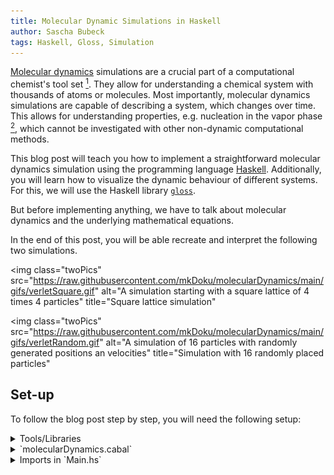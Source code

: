 ```yaml
---
title: Molecular Dynamic Simulations in Haskell
author: Sascha Bubeck
tags: Haskell, Gloss, Simulation
---
```


[Molecular dynamics](https://en.wikipedia.org/wiki/Molecular_dynamics)
simulations are a crucial part of a computational chemist's tool set [^cramer].
They allow for understanding a chemical system with thousands of atoms or molecules.
Most importantly, molecular dynamics simulations are capable of describing a system, which
changes over time. This allows for understanding properties, e.g. nucleation in the vapor
phase [^matsumoto], which cannot be investigated with other non-dynamic computational
methods.

This blog post will teach you how to implement a straightforward molecular dynamics
simulation
using the programming language [Haskell](https://www.haskell.org). Additionally, you will
learn how to visualize the dynamic behaviour of different systems. For this,
we will use the Haskell library
[`gloss`](https://hackage.haskell.org/package/gloss).


But before implementing anything, we have to talk about molecular
dynamics and the underlying mathematical equations.

In the end of this post, you will be able recreate and interpret the following two
simulations.

<img class="twoPics"
     src="https://raw.githubusercontent.com/mkDoku/molecularDynamics/main/gifs/verletSquare.gif"
     alt="A simulation starting with a square lattice of 4 times 4 particles"
     title="Square lattice simulation"
>
<img class="twoPics"
     src="https://raw.githubusercontent.com/mkDoku/molecularDynamics/main/gifs/verletRandom.gif"
     alt="A simulation of 16 particles with randomly generated positions an velocities"
     title="Simulation with 16 randomly placed particles"
>

## Set-up

To follow the blog post step by step, you will need the following setup:


<details>
<summary>
Tools/Libraries
</summary>

  * [stack](https://docs.haskellstack.org/en/stable/README/) - build system (lts-16.6)
  * [linear](https://hackage.haskell.org/package/linear) - representation of two-dimensional vectors
  * [gloss](https://hackage.haskell.org/package/gloss) - visualization of particles
  * [random](https://hackage.haskell.org/package/random) - generation of pseudo-random numbers
</details>


<details>
<summary>
`molecularDynamics.cabal`
</summary>
```yaml
name:                molecularDynamics
version:             0.1.0.0
homepage:            https://github.com/mkDoku/molecularDynamics#readme
license:             BSD3
license-file:        LICENSE
author:              Sascha Bubeck
maintainer:          bubecksascha@t-online.de
copyright:           2021 Sascha Bubeck
category:            Simulation
build-type:          Simple
cabal-version:       >=1.10
extra-source-files:  README.md

executable molecularDynamics
  hs-source-dirs:      src
  main-is:             Main.hs
  default-language:    Haskell2010
  ghc-options:         -O2
                       -threaded
                       -rtsopts
                       -with-rtsopts=-N
  build-depends:       base >= 4.7 && < 5
                     , linear
                     , gloss
                     , random
```
</details>

<details>
<summary>
`stack.yaml`
</summary>
```yaml
resolver: lts-16.6
packages:
```
</details>

<details>
<summary>
Imports in `Main.hs`
</summary>
```haskell
module Main where

import           Graphics.Gloss
import           Graphics.Gloss.Data.ViewPort
import           Linear.Metric
import           Linear.V2
import           Linear.Vector
import           System.Random

-- |
-- Select the main function of your choice
--
--    * 'mainNewton'
--    * 'mainNewtonBounce'
--    * 'mainVerlet'
--    * 'mainVerletSquare'
--    * 'mainVerletRandom'
--
-- to perform the according simulation
main :: IO ()
main = undefined
```
</details>

Alternatively, if you don't want to copy all the
code snippets in this blog post, have a look at
[this repository](https://github.com/mkDoku/molecularDynamics). 
Following the blog post
step-by-step should result in a working implementation.  
If you are having trouble implementing this, feel free to [contact me](/contact.html).

## Introduction

In science, numerical simulations
are used when it is not possible to derive an analytical solution by
solely relying on mathematics. These simulations are performed on system sizes with
varying sizes.
Depending on the system size, a balance between accuracy and computational demand has to
be struck.  
[Molecular dynamics](https://en.wikipedia.org/wiki/Molecular_dynamics) simulations, a type
of numerical simulations,
allow to simulate macroscopic systems like liquid and
gaseous phases containing millions of particles. The simulations use the
equations of
[classical mechanics](https://en.wikipedia.org/wiki/Classical_mechanics)
(coined by [Isaac Newton](https://en.wikipedia.org/wiki/Isaac_Newton))
to describe the motion of the particles. This is computationally less demanding than
for instance the more accurate methods based on quantum mechanical equations.  
There are various
algorithms to describe the motion of particles numerically.
Here, we will use the
[Velocity Verlet](https://en.wikipedia.org/wiki/Verlet_integration#Velocity_Verlet)
algorithm and the [`gloss`](https://hackage.haskell.org/package/gloss) library for
visualizing the motion. In addition to the motion, we have to model the interaction between the
particles.
For this, we will use
the [Lennard-Jones potential](https://en.wikipedia.org/wiki/Lennard-Jones_potential).
While modern molecular dynamics programs use additional conditions and refined algorithms,
this is the very basis of molecular dynamics simulations.

## Classical mechanics

### Newton mechanics

Let's start off with a simple system, in which the particles move independent of
each other. This movement can be described by these equations of Newton's mechanics:

$$
\begin{align*}
\vec{r}_{t+\Delta t} &= \vec{r}_t+\vec{v}_t\cdot\Delta t+\frac{1}{2}\vec{a}_t\cdot \Delta t^2 \\
\vec{v}_{t+\Delta t} &= \vec{v}_t + \vec{a}_t \cdot \Delta t \\
\end{align*}
$$

Here, for a given position $\vec{r}$,
velocity $\vec{v}$ and acceleration $\vec{a}$, we know how a particle will behave after
a time step $\Delta t$. For each time step, both the position $\vec{r}$ and the velocity $\vec{v}$
are updated. This update can be repeated over and over again,
until the simulation is finished or aborted.  
For now, to simplify the description of the particles, we will assume that particles are not
accelerated ($\vec{a} = \vec{0}$). With this, the above equations can be simplified to:

$$
\begin{align*}
\vec{r}_{t+\Delta t} &= \vec{r}_{t}+\vec{v}_t \cdot \Delta t \\
\big( \vec{v}_{t+\Delta t} &= \vec{v}_t \big)
\end{align*}
$$

Without acceleration, the velocity of the particle is constant throughout the simulation
and we do not need to implement the second equation.  
With this in mind, let's start implementing the equation for describing the
motion of independent particles.
All we need for this, are a time step $\Delta t$,
the current position $\vec{r}_t$ and velocity $\vec{v}_t$.

## Ready, steady, go!

### Definitions and `gloss`

First, some definitions are needed to follow the implementation.

```haskell
type Position = V2 Float
type Velocity = V2 Float
type Index    = Int
type TimeStep = Float
```

The position $\vec{r}$ and velocity $\vec{v}$ of the particle is represented by
a two-dimensional vector using the [`linear`](https://hackage.haskell.org/package/linear)
library. `Index` is used to enumerate the particles and `TimeStep` represents
the time step $\Delta t$.

```haskell
data Particle = Particle
  { idx :: Index,
    pos :: Position,
    vel :: Velocity
  }

instance Eq Particle where
  ballA == ballB = idx ballA == idx ballB
```

The `Particle` itself consists of `Index`, `Position` and `Velocity`. To make these
`Particle`s distinguishable, they are made an instance of `Eq`.
With this, we can check if two particle are the same by comparing their indices.

[`gloss`](https://hackage.haskell.org/package/gloss) allows for visualizing the
ongoing simulation by providing the function `simulate`.

```haskell
simulate :: GG.Display                            -- Window config
         -> GG.Color                              -- Background color
         -> Int                                   -- FPS
         -> model                                 -- Model
         -> (model -> GG.Picture)                 -- Draw function
         -> (ViewPort -> Float -> model -> model) -- Update function
         -> IO ()
```

My understanding is that [`gloss`](https://hackage.haskell.org/package/gloss) is designed
around the Model-View-Update principle, which I know from the programming language
[Elm](https://en.wikipedia.org/wiki/Elm_(programming_language)). This principle requires
the following inputs: a model for our system, a way to draw it on screen and a way
to update the model throughout the simulation. These three essential parts are discussed
in the next sections and culminate in our first simulation.

### The model

For our model we choose a list of `Particle`s.

```haskell
type Model = [Particle]
```

This `Model` has to be initialized in the beginning of the simulation using a custom
`initialModel` function.

```haskell
initialModel :: Model
initialModel = [Particle 1 (V2 0.0 0.0) (V2 1.0 0.0)]
```

The first system we want to simulate is a **single-particle system**. Hence, we initialize the
`Model` with a single `Particle`
with an index of `1`, a starting position of $\begin{pmatrix} 0 \\ 0
\end{pmatrix}$ and a starting velocity of $\begin{pmatrix} 1 \\ 0 \end{pmatrix}$. With
this, the `Particle` starts at the center of the screen and moves to the right, when the
simulation is running.

### The draw function

Next, we have to specify how to render (draw) the model. For this, we use the
`drawingFunc` function.

```haskell
drawingFunc :: Model -> GG.Picture
drawingFunc = GG.pictures . fmap drawParticle
```

Keep in mind that `Model`, provided as
input, is a list of
`Particle`s (`[Particle]`). The `drawingFunc` function first transforms this list
of `Particle`s to a list of `Picture`s. This is done by applying the `drawParticle`
function to every element of the input.

```haskell
drawParticle :: Particle -> GG.Picture
drawParticle (Particle _ (V2 x y) _) =
  GG.translate x' y' $ color (GG.circleSolid $ toPixels dotSize)
  where
    x' = toPixels x
    y' = toPixels y
    color = Color (GG.withAlpha 0.8 GG.blue)

toPixels :: Float -> Float
toPixels = (* 100.0)

dotSize :: Float
dotSize = 0.1
```

Here, a blue (`blue`) circle (`circleSolid`) is generated and positioned (`translate`)
using the `Position` ($x$ and $y$ coordinates) of the `Particle`, which was provided
to the function as argument. `toPixels` is needed to transform the `Position` from "real
world units" to pixels, which represent the coordinates on the screen.
By applying this function to every element of the `Model`, all `Particle`s in the
simulation are transformed to `Picture`s. 
Next, these `Picture`s are transformed to a single `Picture`.
This flattening is performed by `pictures`, a
function provided by [`gloss`](https://hackage.haskell.org/package/gloss). The
resulting `Picture` is rendered using the `simulate` function.  
Before **seeing** this, we have to first
discuss the update function to complete the set of functions needed to start a simulation.

### The update function

For updating the `Model`, `updateFunc` expects a `ViewPort`, a `TimeStep` and a `Model`.
In the first simulation step, the `Model` is provided by `initialModel`. Then, `Model`
is continuously passed into `updateFunc`.

```haskell
updateFunc :: ViewPort -> TimeStep -> Model -> Model
updateFunc _ dt = newton dt
```

We are not interested in changing the view onto the simulation and hence can ignore the
`ViewPort` argument using `_`. For simulating the single particle, we will use a custom
function called `newton`.  
For the first simulation with only one particle, we can use Newton's equation of motion:

$$
\begin{equation*}
\vec{r}_{t+\Delta t} = \vec{r}_{t}+\vec{v}_t \cdot \Delta t \\
\end{equation*}
$$

Again, we need $\vec{r}_{t}$ and $\vec{v}_{t}$, so the `Position` and `Velocity` of the
`Particle`, to obtain the updated `Position` $\vec{r}_{t+\Delta t}$ after a `TimeStep` of
$\Delta t$. The [`linear`](https://hackage.haskell.org/package/linear)
library provides scalar multiplication
(e.g., $\vec{v}_t \textcolor{blue}{\cdot} \Delta
t$) via <span style="color:blue">`^*`</span> and vector addition
(e.g., $\vec{r}_t \textcolor{blue}{+} \vec{v}_t \cdot \Delta t$)
via <span style="color:blue">`+`</span>.
Hence, the final `newton` function can be implemented like this:

```haskell
newton :: TimeStep -> Particles -> Particles
newton dt [Particle idx pos vel] = [Particle idx pos' vel]
  where
    pos' = pos + vel ^* dt
```

### The first simulation

Now with all the important functions at hand, let's finish the first implementation and
run it.

```haskell
mainNewton = GG.simulate windowDisplay GG.white simulationRate initialModel drawingFunc updateFunc
  where
    initialModel :: Model
    initialModel = [Particle 1 (V2 0.0 0.0) (V2 1.0 0.0)]

    drawingFunc :: Model -> GG.Picture
    drawingFunc = GG.pictures . fmap drawParticle

    updateFunc :: ViewPort -> Float -> Model -> Model
    updateFunc _ dt = newton dt
```

Here, `white` is a `Color` provided by
[`gloss`](https://hackage.haskell.org/package/gloss)
and `windowDisplay` a simple configuration for the displayed window.

```haskell
windowDisplay :: GG.Display
windowDisplay = GG.InWindow "MD in Haskell" (800, 800) (200, 800)
```

Running this simulation will result in:

<img class="center"
     src="https://raw.githubusercontent.com/mkDoku/molecularDynamics/main/gifs/newton.gif"
     alt="A blue particle moving to the right."
     title="Single particle simulation"
>

You should see a blue particle moving to the right hand side of the display.
[`gloss`](https://hackage.haskell.org/package/gloss)
comes with some convenient input functionalities: You can change
the view by pressing the left mouse button down and moving the mouse.
Alternatively, you can use the arrow keys on your keyboard. If you want to zoom in or out,
you can use the mouse wheel. Resizing the window is possible, too.
Use the `Esc` button to end the simulation and close the window.

## Hitting a wall

Wow, a single `Particle`! What could come next? You guessed it right, more
than one `Particle`. Before implementing this, we need
to ensure that the `Particle`s will stay in a distinct area. Why? Because the `Particle`s
will attract and repulse each other in the following simulations. Without any
barrier, they would drift apart, which would not be exciting for us to see.
To confine the `Particle`s, we can set up some walls.
This will result in a so-called simulation box, in which particles will bounce off the
wall.  
For this, there is only little we have to change in the above code. The first change will
be to check whether or not the particle is going to leave the simulation box using
`boundaryCondition`.

```haskell
boundaryCondition :: Particle -> V2 Float
boundaryCondition (Particle _ (V2 x y) _)
  | (x' > aLength/2) && (y' > bLength/2) = V2 (-1) (-1)
  |  x' > aLength/2                      = V2 (-1)   1
  |  y' > bLength/2                      = V2   1  (-1)
  | otherwise                            = V2   1    1
   where
     x' = abs x + dotSize
     y' = abs y + dotSize

aLength, bLength :: Float
aLength = 7.0
bLength = 7.0
```

Here, `aLenght` and `bLength` are the dimensions of the
simulation box in $x$ and $y$ direction, respectively.
`boundaryCondition` returns a vector, which is used to modify the `Velocity` in the
updated `newton` function, so that the `Velocity` flips direction, when hitting a wall.

```haskell
newtonBounce :: Float -> Particles -> Particles
newtonBounce dt [particle@(Particle idx pos vel)] = [Particle idx pos' vel']
  where
    transVec = boundaryCondition particle
    vel' = transVec * vel
    pos' = pos + vel' ^* dt
```

Here, it is important to keep in mind, that the change in direction is done before
modifying the `Position` of the `Particle`. This ensures that the `Particle` does not
leave the simulation box under any circumstances. Unfortunately, this also means that the
wall will never be touched. However, the distance between `Particle` and wall will be so
small, that we cannot see this "error". 
Speaking of seeing, if we want to visualize the walls, we have to update the `drawingFunc` in
our implementation.

```haskell
drawingFunc :: Model -> GG.Picture
drawingFunc = GG.pictures . (:) drawWalls . fmap drawParticle
```

Here, we append the result of the `drawWalls` function to the list of `Picture` before
flattening the list of `Picture` to be drawn.

```haskell
drawWalls :: GG.Picture
drawWalls = GG.lineLoop $ GG.rectanglePath (toPixels aLength) (toPixels bLength)
```

This function just draws a rectangle using the dimensions of the simulation box, after
converting them to pixels. 
With these modification the resulting simulation will look like this:

<img class="center"
     src="https://raw.githubusercontent.com/mkDoku/molecularDynamics/main/gifs/newton_bounce.gif"
     alt="A blue particle bounces off a wall."
     title="Particle with wall"
>

Here, the blue `Particle` is moving to the right and will bounce off the right wall.
Exactly as we intended it to be!


## Let's get some more particles into this party

### The Velocity Verlet algorithm

Until now, we have only described the motion of a single particle. For
multiple particles, we need another approach. One approach to
solve the equations of motion for many (more than one) classical particles
is the [Velocity Verlet](https://en.wikipedia.org/wiki/Verlet_integration#Velocity_Verlet)
algorithm. In this algorithm, all forces between all particles are calculated in a
pairwise manner
and then used to determine the acceleration on these particles using:

$$ \vec{F} = m \vec{a}  \qquad \Leftrightarrow \qquad \vec{a} = \frac{\vec{F}}{m} $$

After determining the acceleration on each particle, the position is
updated accordingly. Then, all forces are reevaluated at the new positions and combined
with the forces in the previous time step. These combined forces are then used to update the
velocity of all particles. This is a single full update of the `Position`
and `Velocity` of all `Particle`s. 
For a set of particles with mass $m$
and a simulations time step $\Delta t$, the algorithm can be summed up by these steps:

\begin{align*}
 \{\vec{F}_t\} & \leftarrow \text{calcForces}\; \{(\vec{r}_t, \vec{v}_t)\} \\
 \{\vec{a}_t\} & \leftarrow \frac{\{\vec{F}_t\}}{m} \\
 \{(\vec{r}_{t+\Delta t}, \vec{v}_t)\} & \leftarrow
      \text{updatePositions}\; \Delta t \; \{(\vec{r}_t, \vec{v}_t) \} \; \{\vec{a}_t\} \\
 \{\vec{F}_{t+\Delta t} \} & \leftarrow \text{calcForces} \; \{(\vec{r}_{t+\Delta
 t}, \vec{v}_t) \} \\
 \{\vec{a}_{t+\Delta t}\} & \leftarrow \frac{\{\vec{F}_{t+\Delta t}\}}{m} \\
 \{\vec{a}_+\} & \leftarrow \{(\vec{a}_t + \vec{a}_{t+\Delta t})\} \\
 \{(\vec{r}_{t+\Delta t}, \vec{v}_{t+\Delta t})\} & \leftarrow
 \text{updateVelocities} \; \Delta t \; \{(\vec{r}_{t+\Delta t},
 \vec{v}_t)\} \; \{\vec{a}_+\} \\
\end{align*}

Here, curly brackets ($\{\}$) indicate a list of the respective
content, e.g. ${\{\vec{F}_t\}}$ is a list of two-dimensional force vectors $\vec{F}_t$ at
the current time $t$. Each list entry represents a force acting on a `Particle`. 
$(\vec{r}_t,\vec{v}_t)$ represents `Position` and `Velocity` of a `Particle`. 
Let's use the above formula to write some Haskell code. For this, the force $\vec{F}$ and
acceleration vectors $\vec{a}$ are represented by `V2 Float`, as we already did for
`Position` and `Velocity`.

```haskell
type Force        = V2 Float
type Acceleration = V2 Float

verletStep :: TimeStep -> Model -> Model
verletStep dt particles =
  let
     oldF     = calcForces particles
     oldA     = fmap (^/ m) oldF
     newPos   = updatePositions dt particles oldA
     newF     = calcForces newPos
     newA     = fmap (^/ m) newF
     addedF   = oldA ^+^ newA
     newParts = updateVelocities dt newPos addedF
  in newParts
```

In this implementation, all operations are performed with respect to a list of `Particle`s.
This means, that the first entry in the `Force` list represents the `Force` acting on the
first `Particle`. The same is true for the acceleration and
updated lists of `Particle`s. For working with these lists of `V2 Float` we use the
library [`linear`](https://hackage.haskell.org/package/linear) once again.
For dividing a list of `Force` by
a mass `m`, `fmap (^/ m)` can be used. Here, <span style="color:blue">`^/ m`</span>
is the scalar division
(e.g., $\color{blue}{\frac{\textcolor{black}{\vec{F}_t}}{m}}$), while
<span style="color:blue">`^+^`</span> is the addition of elements from two lists
into a new list (e.g., $\{\textcolor{blue}{(}\vec{a}_t \textcolor{blue}{+} \vec{a}_{t+\Delta
t}\textcolor{blue}{)}\}$ ).

#### Acceleration enters the room

Because there is more than one particle in the simulation, there will be forces between
these particles and thus they will be accelerated. Hence, we have to use other equations of
motion to describe the particles - now considering the acceleration.  
The equation for updating the `Position` of a particle is:

$$
\begin{equation*}
\vec{r}_{t+\Delta t} = \vec{r}_t+\vec{v}_t\cdot\Delta t+\frac{1}{2}\vec{a}_t\cdot \Delta t^2 \\
\end{equation*}
$$

and can be implemented as

```haskell
updatePosition :: TimeStep -> Particle -> Acceleration -> Particle
updatePosition dt (Particle idx pos vel) acc = Particle idx newPos vel
  where
   newPos  = pos ^+^ velPart ^+^ accPart
   velPart = vel ^* dt
   accPart = acc ^* (0.5 * dt**2)
```

In the [Velocity Verlet](https://en.wikipedia.org/wiki/Verlet_integration#Velocity_Verlet)
algorithm, the update of the `Velocity` looks like this:

$$
\begin{equation*}
\vec{v}_{t+\Delta t} = \vec{v}_t + \frac{1}{2} \cdot \Delta t \cdot \vec{a}_+
\end{equation*}
$$

Here, $\{\vec{a}_+\}$ is $\{(\vec{a}_t + \vec{a}_{t + \Delta t})\}$, which means that we
combine the acceleration at time $t$ (current time) and time $t+\Delta t$ (next time step)
as described in the
[Velocity Verlet](https://en.wikipedia.org/wiki/Verlet_integration#Velocity_Verlet)
algorithm.  
This equation for updating the `Velocity` of all `Particle`s can be implemented as
follows:

```haskell
updateVelocity :: TimeStep -> Particle -> Acceleration -> Particle
updateVelocity dt particle acc = Particle idx pos vel'
  where
    (Particle idx pos vel) = particle
    transVec = boundaryCondition particle
    vel' = transVec * (vel + (0.5 * dt) *^ acc)
```

The above two equations are used to update the `Position` and `Velocity` of a single particle
, respectively. To make these functions applicable for multiple `Particle`s, we can use
`zipWith`:

```haskell
updatePositions, updateVelocities :: TimeStep -> [Particle] -> [Force] -> [Particle]
updatePositions  dt = zipWith (updatePosition dt)
updateVelocities dt = zipWith (updateVelocity dt)
```

Now, given a list of `Particle`s and a list of `Force`s, we can update the `Position`s and
`Velocity`s of the `Particle`s according to the
[Velocity Verlet](https://en.wikipedia.org/wiki/Verlet_integration#Velocity_Verlet)
algorithm. The only
function missing is the `calcForces` function. For this function, we have to assume
a interaction between the `Particle`s. In this blog post, we will use the
[Lennard-Jones potential](https://en.wikipedia.org/wiki/Lennard-Jones_potential) for this.

### The Lennard-Jones potential

The [Lennard-Jones potential](https://en.wikipedia.org/wiki/Lennard-Jones_potential)
is one of the most commonly used interaction potentials in molecular dynamics simulations.
It describes the interaction of two particles, which are separated by a distance $r$.

$$ V_{\text{LJ}} = 4 \epsilon \left[\left(\frac{\sigma}{r}\right)^{12}
   - \left(\frac{\sigma}{r}\right)^6\right] $$

This equation consists of two terms. The first term $\big( \frac{\sigma}{r} \big)^{12}$
describes the repulsion, the second term $- \big( \frac{\sigma}{r} \big)^{6}$
the attraction of the two particles.  
This can be visualized by plotting the potential:

<img src="/images/molecularDynamics/LennardJones.png"
     class="center"
     alt="Diagram of the Lennard-Jones potential, highlighting the interplay between
     attraction and repulsion of two particles."
     title="Diagram of the Lennard-Jones potential"
>

For small distances ($r$), the repulsive term will
dominate and the particles will be forced apart. With increasing distance, the repulsive
force declines, while the attractive force becomes more dominant. This means
that when the particles are far apart they start attracting each other.
The interplay of the two opposing forces results in a so-called equilibrium distance (at
$2^{1/6} \sigma$),
where the repulsion and attraction are in balance. At this distance, the two
particles possess the smallest energy. Deviating from this distance
will result in a higher energy of the system and the
particles will attract or repulse each other in order to return to this equilibrium distance.

In addition to the distance $r$, the Lennard-Jones potential is determined by the
parameters
$\epsilon$ and $\sigma$, which specify the depth and the position of the minimum of the 
potential, respectively. These two parameters are `Particle`-dependent, i.e. argon
atoms have other parameters than mercury atoms. This is where the chemistry comes into
play. For each element, there are different values and for molecules there are other sets
of parameters to simulate their behaviour. In this blog post, we perform a
single-atom simulation for argon ($m$ = 18 $u$, $\epsilon =
12.57$, $\sigma = 0.335$). 
**Note**: The $\epsilon$ value was chosen to be ten times smaller
than the literature value of $\epsilon = 125.7$ [^argon1] [^argon2] to avoid numerical
errors in the simulation.
Another way to avoid numerical problems is to make the time step $\Delta t$ smaller.


With the interaction potential at hand we can calculate the resulting `Force`, which acts
on one particle (indexed by $i$). This is done by the following pairwise sum:

$$ \vec{F}_{i} = \sum_{i \neq j} 4 \epsilon
     \left[\frac{12\sigma^{12}}{r_{ij}^{14}}
   - \frac{6\sigma^{6}}{r_{ij}^{8}}\right] \cdot \vec{r}_{ij} $$

Here $\vec{r}_{ij}$ is the distance between two `Particle`s ($\vec{r}_i - \vec{r}_j$),
while $r_{ij}$ (not a vector) is the [Euclidean
distance](https://en.wikipedia.org/wiki/Euclidean_distance) of the $\vec{r}_{ij}$ vector.
Another name for the Euclidean distance is norm, which is implemented in
[`linear`](http://hackage.haskell.org/package/linear) as
`norm`. 
Finally, we can implement a function, which calculates the `Force`s between all
`Particle`s. We break this task into smaller pieces and start by implementing a function
for calculating the `Force` between two `Particle`s.

```haskell
calcForceBetween :: Particle -> Particle -> Force
calcForceBetween particleA particleB
  | particleA == particleB = V2 0.0 0.0
  | otherwise = rep - att
    where
      rep = repulsion  posA posB
      att = attraction posA posB
      posA = pos particleA
      posB = pos particleB
```

Importantly, a particle cannot interact with itself, designated as $i \neq j$ constraint 
in the above sum. From a physical standpoint, this makes a lot of sense,
because how would a `Particle` interact with itself? But also mathematically
self-interaction is not possible: all terms in the equation are proportional to 
$\frac{1}{r}$.
If we
would calculate the self-interaction, we would have to divide by $0$ and that is not
defined. 
In the above code, we avoid this self-interaction by checking whether the two
`Particle`s are the same. If this is the case, the vector
$\begin{pmatrix} 0 \\ 0 \end{pmatrix}$ is returned and no resulting force will act on the
`Particle`. 
If the `Particle`s are not the same, the repulsion and attraction terms are of the
pairwise
[Lennard-Jones potential](https://en.wikipedia.org/wiki/Lennard-Jones_potential) are
calculated, resulting in a `Force` vector.  
`repulsion` and `attraction` are implemented as follows:

```haskell
sigma6  = sigma**6
sigma12 = sigma**12

repulsion, attraction :: Position -> Position -> Force
repulsion posA posB  = (epsilon * 48.0 * sigma12 / divisor ) *^ r
  where
    divisor = (norm r)^14
    r = posB ^-^ posA
attraction posA posB = (epsilon * 24.0 * sigma6 / divisor ) *^ r
  where
    divisor = (norm r)^8
    r = posB ^-^ posA
```

With the function to calculate the `Force` between **two** `Particle`s at hand, we can
implement one function to calculate the `Force`s between **one** and **all other**
`Particle`s and use that to calculate **all** `Force`s between **all** `Particle`s:

```haskell
calcForceOnOne :: Particle -> [Particle] -> [Force]
calcForceOnOne particle = fmap (calcForceBetween particle)

calcForceAcc :: [Particle] -> [Particle] -> [Force]
calcForceAcc [particle] particles = calcForceOnOne particle particles
calcForceAcc (p:articles) particles =     calcForceOnOne p particles
                                      ^+^ calcForceAcc articles particles
```

This leads to the implementation of `calcForces`, which we need for the
simulations.

```haskell
calcForces :: [Particle] -> [Force]
calcForces particles = calcForceAcc particles particles
```

`calcForces` takes two lists of `Particle`s and loops through the first list to
calculate **all** `Force`s on **all** `Particle`s using the second unmodified list.
With this, we have completed the implementation of the
[Velocity Verlet](https://en.wikipedia.org/wiki/Verlet_integration#Velocity_Verlet)
algorithm. **Yeah**!

## Running Velocity Verlet simulations

That is a lot to digest. Now, it's time to bring the algorithm to life. We will focus on
how to generate
different start geometries (`Model`) for the simulations. Let's start with the smallest
many-`Particle` system imaginable, the two-`Particle` system.

### It takes two to tango


With the fully implemented `verletStep` function at hand, the implementation of the
two-`Particle` system looks like this:

```haskell
mainVerlet :: IO ()
mainVerlet = GG.simulate windowDisplay GG.white simulationRate initialModel drawingFunc updateFunc
  where
    initialModel :: Model
    initialModel = [ Particle 1 (V2   0.3  0.0) (V2 0.0 0.0)
                   , Particle 2 (V2 (-0.3) 0.0) (V2 0.0 0.0) ]

    drawingFunc :: Model -> GG.Picture
    drawingFunc = GG.pictures . (:) drawWalls . fmap drawParticle

    updateFunc :: ViewPort -> Float -> Model -> Model
    updateFunc _ dt = verletStep dt
```

Comparing this simulation with the previous one, there are two differences:
Instead of `newton`, we use the `verletStep` function and the `initialModel` is different.
In the current
`initialModel`, we place two `Particle`s separated by a distance of `0.6` on the $x$-axis.
Both `Particle`s are at rest at the beginning of the simulation.  
Running the simulation will result in two `Particle`s attracting and repulsing each other:

<img class="center"
     src="https://raw.githubusercontent.com/mkDoku/molecularDynamics/main/gifs/verlet.gif"
     alt="Two particles attracting and repulsing each other"
     title="Two particles verlet simulation"
>

First, the two `Particle`s attract each other, moving to the center of mass.
When the distance between both becomes small, they repulse
each other.

### Lettuce. No, I mean lattice!

Now that the simulation is running for two `Particle`s, it would be nice to set up
simulations with more `Particle`s. Doing this "by hand" is quite cumbersome. Instead, we can use
the following function to place the `Particle`s on a $n \times n$ square lattice:

```haskell
squareLatticeModel :: Int -> [Particle]
squareLatticeModel n = zipWith3 Particle idxs poss vels
  where
    idxs = [1..(n^2)]
    poss = squareLattice n n
    vels = replicate (n^2) (V2 0.0 0.0)
```

Here, we generate $n^2$ `Index`s and `Velocity`s. In this example all `Velocity`s are set
to be $0$. `squareLattice` is a recursive function, which places $n$ columns of $n$
`Particle`s per row inside the simulation box.  

```haskell
squareLattice :: Int -> Int -> [Position]
squareLattice _ 0   = []
squareLattice dim acc = latticeRow dim dim yPos ++ squareLattice dim (acc-1)
  where
    dy   = bLength / fromIntegral (dim+1)
    yPos = bLength/2 - (fromIntegral acc * dy)
```
```haskell
latticeRow :: Int -> Int -> Float -> [Position]
latticeRow _ 0 _ = []
latticeRow dim acc yPos = V2 xPos yPos : latticeRow dim (acc-1) yPos
  where
    dx   = aLength / fromIntegral (dim+1)
    xPos = aLength/2 - (fromIntegral acc * dx)
```

Now let's use `squareLatticeModel` to run a simulation with $4 \times 4$ `Particle`s.

```haskell
mainVerletSquare :: IO ()
mainVerletSquare = GG.simulate windowDisplay GG.white simulationRate initialModel drawingFunc updateFunc
  where
    initialModel :: Model
    initialModel = squareLatticeModel 4

    drawingFunc :: Model -> GG.Picture
    drawingFunc = GG.pictures . (:) drawWalls . fmap drawParticle

    updateFunc :: ViewPort -> Float -> Model -> Model
    updateFunc _ dt = verletStep dt
```

<img class="center"
     src="https://raw.githubusercontent.com/mkDoku/molecularDynamics/main/gifs/verletSquare.gif"
     alt="A simulation starting with a square lattice of 4 times 4 particles"
     title="Square lattice simulation"
>

In the beginning of the simulation, all `Particle`s are at rest for some time. During this
period, the `Force`s acting on the `Particle`s gradually increase until the `Particle`s start moving
As you might
notice, there is a certain symmetry in this movement, which gets lost
after some time due to numeric instabilities of floating-point arithmetics.
Nevertheless, the simulation allows for some qualitative observations regarding the phase
transition of the argon atoms:
A single large cluster
indicates that the argon atoms form a single liquid phase. In contrast, multiple clusters
indicate nucleation, the process of forming droplets during the transition between
gaseous
and liquid phase [^matsumoto] [^frenkel]. When all argon atom are separate from one
another (no clusters), they would be in the gaseous phase.  

### Chaos is a friend of mine

As a bonus, I would like to show you an alternative to the square lattice for initializing
`Particle`s: using a pseudo-random number generator from [`random`](http://hackage.haskell.org/package/random).
For this, we need to modify the implementation of the `main` function by adding
a new `Model` and a seed for the pseudo-random number generator:

```haskell
mainVerletRandom :: IO ()
mainVerletRandom = do
  seed <- newStdGen
  GG.simulate windowDisplay GG.white simulationRate (initialModel seed) drawingFunc updateFunc
    where
      initialModel :: RandomGen g => g -> Model
      initialModel = modelRandom 16

      drawingFunc :: Model -> GG.Picture
      drawingFunc = GG.pictures . (:) drawWalls . fmap drawParticle

      updateFunc :: ViewPort -> Float -> Model -> Model
      updateFunc _ dt = verletStep dt
```

Here, the `seed` is generated using the `newStdGen` function. This `seed` is then passed
to `initialModel` as an argument. This will ensure that each time we run the program, a
different starting configuration is generated.  
After that, the `modelRandom` function can be implemented like this:

```haskell
modelRandom :: RandomGen g => Int -> g -> [Particle]
modelRandom n g = zipWith3 Particle idxs poss vels
  where
    idxs      = [1..n]
    (g', g'') = split g
    poss      = randomPos n g'
    vels      = randomVel n g''
```

Here, $n$ `Index`s, `Position`s and
`Velocity`s are generated. The latter two, however, are generated randomly using the `seed`.
Generating random `Velocity` values via `randomVel` is done using `randomRs`, which is
kind of magical.

```haskell
randomVel :: RandomGen g => Int -> g -> [Velocity]
randomVel n g = take n $ randomRs ( -0.2, 0.2 ) g :: [Velocity]
```

Passing a range (`(-0.2, 0.2)`) and a return type (`[Velocity]`), `randomRs`
will generate a infinite
stream of randomly generated `Velocity`s. Keep in mind, that it was not needed to specify
that `Velocity` has two entries (it is still a `V2 Float` after all). From this stream of
randomly generated `Velocity`s, we take $n$ values.  
For generating random `Position`s, the story is a bit different, because the range for the
$x$ and $y$ values depends on the dimensions of the simulation box (`aLength` and `bLength`).
Hence, `genPos` is a bit more verbose.

```haskell
genPos :: RandomGen g => g -> (Position, g)
genPos g = (pos, g'')
  where
    (xGen,  g') = randomR ( -aLengthHalf, aLengthHalf ) g
    (yGen, g'') = randomR ( -bLengthHalf, bLengthHalf ) g'
    pos = V2 xGen yGen
    aLengthHalf = aLength / 2 - dotSize
    bLengthHalf = bLength / 2 - dotSize
```
Here, the `seed` of the pseudo-random number generator (`g`) is passed to the first
generator, which returns a random value for the $x$ dimension (`xGen`), but also
a new generator `g'`, which is then used for the random value
in the $y$ dimension.
And with this at hand, we can run the simulation.  

<img class="center"
     src="https://raw.githubusercontent.com/mkDoku/molecularDynamics/main/gifs/verletRandom.gif"
     alt="A simulation of 16 particles with randomly generated positions an velocities"
     title="Simulation with 16 randomly placed particles"
>

**A word of warning**: Sometimes, when starting this
kind of simulation, you might see multiple `Particle`s located very close to
each other.
This will result in some numerical errors, due to the $\frac{1}{r}$ behaviour of the
Lennard-Jones potential. In this case, the simulation will "crash" by removing all the
`Particle`s from the simulation box.

Such simulations using randomly initialized `Particle`s are more exciting,
because every simulation run is different.
In contrast, square lattice simulations are always the same for the same number of
`Particle`s. However, the square lattice approach is the one that is used in real-world
molecular dynamics simulations. There, the starting geometry resembles a cube instead of a
lattice, because it is performed in three dimensional space.

## Summary and Outlook

Let's recap what we achieved in this blog post:
we implemented a molecular dynamics simulation of argon atoms using the
[Velocity Verlet](https://en.wikipedia.org/wiki/Verlet_integration#Velocity_Verlet)
algorithm and the [Lennard-Jones potential](https://en.wikipedia.org/wiki/Lennard-Jones_potential).
We also explored different ways of initializing the particles and visualized the simulations using the
[`gloss`](https://hackage.haskell.org/package/gloss) library.

The implemented simulations are for educational purposes only.
For a "real-world" quantitative simulation, these implementations
would need to be extended.
First, a so-called thermostat [^thermo] would need to be added to measure and adjust the temperature
inside the simulation box. Second, the boundary condition of solid walls are
conceptually flawed;
[periodic boundary conditions](https://en.wikipedia.org/wiki/Periodic_boundary_conditions)
are the way to go, but would require the use of so-called Verlet lists [^frenkel].
Third and most importantly, we did not measure anything during the
simulation. So a logger for physical properties of interest during the simulation would
need to be implemented as well.

Performance-wise there is also a lot do to. For starters, in real-world molecular dynamics
simulation, e.g. [LAMMPS](https://lammps.sandia.gov)
and [MOSCITO](http://139.30.122.11/MOSCITO/), the visualization and simulation
are decoupled, because it is more efficient to
run the whole simulation (which could take days or weeks) while
dumping important information (positions, velocities, etc.) into files.
These so-called snapshots can be visualized after the simulation using separate tools,
e.g. [VMD](https://www.ks.uiuc.edu/Research/vmd/).

This blog post is an introduction into the fascinating world of molecular dynamics
simulations. You now have some basic tools at hand to run your own simulations. Have fun
simulating and see you next time.

## Give me your opinion

Feel free to discuss with me and other people at:

 - [Reddit](https://www.reddit.com/r/haskell/comments/o3k6nt/molecular_dynamic_simulations_in_haskell/)
 - [Twitter](https://twitter.com/SaschaBubeck/status/1406514263913644034)

## References

  [^cramer]: [Cramer, C. J. _Essentials of Computational Chemistry: Theories and Models_ 2nd
  ed. (John Wiley & Sons, Ltd,
  2004).](https://www.wiley.com/en-us/Essentials+of+Computational+Chemistry:+Theories+and+Models,+2nd+Edition-p-9780470091821)
  [^matsumoto]: [Yasuoka, K & Matsumoto, M. Molecular dynamics of homogeneous nucleation in the vapor phase. II. Water. _J. Chem. Phys._ **109**, 8463 (1998).](https://aip.scitation.org/doi/abs/10.1063/1.477510?casa_token=feYi2iLVTdUAAAAA:9iWJP4D74jg9InckcKu75O4Khbty_Tjvpl6dOv4Jhe8PS9WLD6tehIydNFI4y7pqbpCffCBjQT3k)
  [^argon1]:
  [http://www.sklogwiki.org/SklogWiki/index.php/Argon](http://www.sklogwiki.org/SklogWiki/index.php/Argon)
  [^argon2]: [White, J. A., Lennard-Jones as a model for argon and test of extended
  renormalization group calculations _J. Chem. Phys._ **111**, 9352
  (1999).](https://aip.scitation.org/doi/10.1063/1.479848)
  [^thermo]: [Hünenberger, P. in _Advanced Computer Simulation_
  (eds Dr. Holm, C. and Prof. Dr. Kremer, K.) **105–149**
  (Springer Berlin Heidelberg, 2005).](https://link.springer.com/chapter/10.1007/b99427)
  [^frenkel]: [Frenkel, D. & Smit, B. _Understanding Molecular Simulation: From Algorithms
  to Applications_ 2nd ed. (Academic Press,
  2001).](https://www.sciencedirect.com/book/9780122673511/understanding-molecular-simulation)
